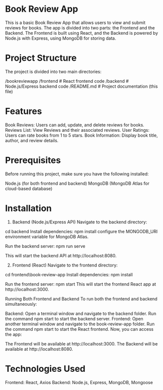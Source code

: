 # Book Review App

This is a basic Book Review App that allows users to view and submit reviews for books. The app is divided into two parts: the Frontend and the Backend. The Frontend is built using React, and the Backend is powered by Node.js with Express, using MongoDB for storing data.

# Project Structure
The project is divided into two main directories:

/bookreviewapp
  /frontend        # React frontend code
  /backend         # Node.js/Express backend code
  /README.md       # Project documentation (this file)
  
# Features
Book Reviews: Users can add, update, and delete reviews for books.
Reviews List: View Reviews and their associated reviews.
User Ratings: Users can rate books from 1 to 5 stars.
Book Information: Display book title, author, and review details.

# Prerequisites
Before running this project, make sure you have the following installed:

Node.js (for both frontend and backend)
MongoDB (MongoDB Atlas for cloud-based database)

# Installation

1. Backend (Node.js/Express API)
Navigate to the backend directory:

cd backend
Install dependencies:
npm install
configure the MONGODB_URI environment variable for MongoDB Atlas.

Run the backend server:
npm run serve

This will start the backend API at http://localhost:8080.

2. Frontend (React)
Navigate to the frontend directory:

cd frontend\book-review-app
Install dependencies:
npm install

Run the frontend server:
npm start
This will start the frontend React app at http://localhost:3000.

Running Both Frontend and Backend
To run both the frontend and backend simultaneously:

Backend:
Open a terminal window and navigate to the backend folder.
Run the command npm start to start the backend server.
Frontend:
Open another terminal window and navigate to the book-review-app folder.
Run the command npm start to start the React frontend.
Now, you can access the app:

The Frontend will be available at http://localhost:3000.
The Backend will be available at http://localhost:8080.

# Technologies Used
Frontend: React, Axios
Backend: Node.js, Express, MongoDB, Mongoose
